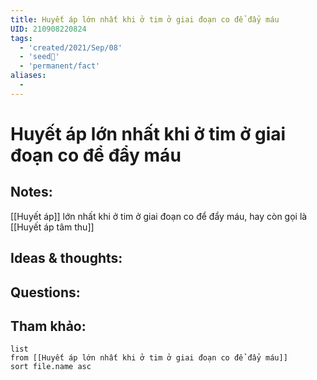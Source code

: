 ```yaml
---
title: Huyết áp lớn nhất khi ở tim ở giai đoạn co để đẩy máu
UID: 210908220824
tags:
  - 'created/2021/Sep/08'
  - 'seed🥜'
  - 'permanent/fact'
aliases:
  - 
---
```

# Huyết áp lớn nhất khi ở tim ở giai đoạn co để đẩy máu

## Notes:
[[Huyết áp]] lớn nhất khi ở tim ở giai đoạn co để đẩy máu, hay còn gọi là [[Huyết áp tâm thu]]

## Ideas & thoughts:

## Questions:


## Tham khảo:
```dataview
list
from [[Huyết áp lớn nhất khi ở tim ở giai đoạn co để đẩy máu]]
sort file.name asc
```